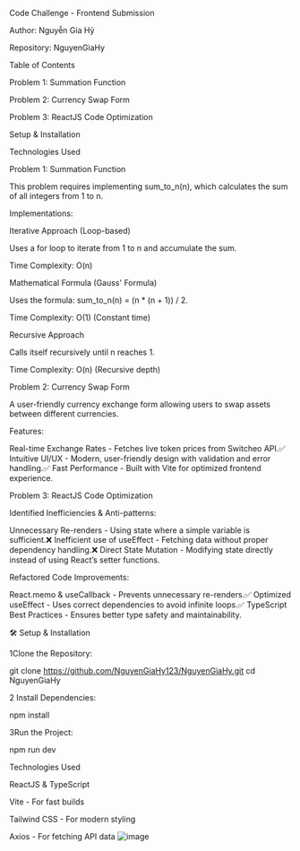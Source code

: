 Code Challenge - Frontend Submission

Author: Nguyễn Gia Hỷ

Repository: NguyenGiaHy

Table of Contents

Problem 1: Summation Function

Problem 2: Currency Swap Form

Problem 3: ReactJS Code Optimization

Setup & Installation

Technologies Used

Problem 1: Summation Function

This problem requires implementing sum_to_n(n), which calculates the sum of all integers from 1 to n.

Implementations:

Iterative Approach (Loop-based)

Uses a for loop to iterate from 1 to n and accumulate the sum.

Time Complexity: O(n)

Mathematical Formula (Gauss' Formula)

Uses the formula: sum_to_n(n) = (n * (n + 1)) / 2.

Time Complexity: O(1) (Constant time)

Recursive Approach

Calls itself recursively until n reaches 1.

Time Complexity: O(n) (Recursive depth)

Problem 2: Currency Swap Form

A user-friendly currency exchange form allowing users to swap assets between different currencies.

Features:

Real-time Exchange Rates - Fetches live token prices from Switcheo API.✅ Intuitive UI/UX - Modern, user-friendly design with validation and error handling.✅ Fast Performance - Built with Vite for optimized frontend experience.

 Problem 3: ReactJS Code Optimization

Identified Inefficiencies & Anti-patterns:

Unnecessary Re-renders - Using state where a simple variable is sufficient.❌ Inefficient use of useEffect - Fetching data without proper dependency handling.❌ Direct State Mutation - Modifying state directly instead of using React’s setter functions.

Refactored Code Improvements:

React.memo & useCallback - Prevents unnecessary re-renders.✅ Optimized useEffect - Uses correct dependencies to avoid infinite loops.✅ TypeScript Best Practices - Ensures better type safety and maintainability.

🛠️ Setup & Installation

1️Clone the Repository:

git clone https://github.com/NguyenGiaHy123/NguyenGiaHy.git
cd NguyenGiaHy

2 Install Dependencies:

npm install

3Run the Project:

npm run dev

 Technologies Used

ReactJS & TypeScript

Vite - For fast builds

Tailwind CSS - For modern styling

Axios - For fetching API data
![image](https://github.com/user-attachments/assets/ea02dcd9-62f5-4e2b-82ca-d402417b2a91)



